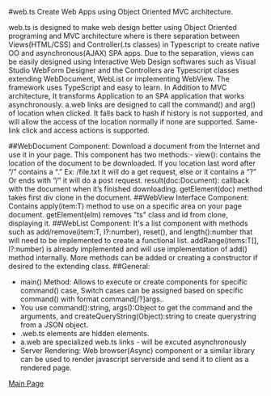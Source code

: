 #web.ts
Create Web Apps using Object Oriented MVC architecture.

web.ts is designed to make web design better using Object Oriented programing and MVC architecture where is there separation between Views(HTML/CSS) and Controller(.ts classes) in Typescript to create native OO and asynchronous(AJAX) SPA apps. 
Due to the separation, views can be easily designed using Interactive Web Design softwares such as Visual Studio WebForm Designer and the Controllers are Typescript classes extending WebDocument, WebList or implementing WebView. The framework uses TypeScript and easy to learn.
In Addition to MVC architecture, It transforms Application to an SPA application that works asynchronously. a.web links are designed to call the command() and arg() of location when clicked. It falls back to hash if history is not supported, and will allow the access of the location normally if none are supported. 
Same-link click and access actions is supported.

##WebDocument Component:
Download a document from the Internet and use it in your page. 
This component has two methods:-
view(): contains the location of the document to be downloaded. If you location last word after “/” contains a “.” Ex: /file.txt it will do a get request, else or it contains a “?” Or ends with “/” it will do a post request.
result(doc:Document): callback with the document when it’s finished downloading.
getElement(doc) method takes first div clone in the document.
##WebView<T> Interface Component:
Contains apply(item:T) method to use on a specific area on your page document. getElement(elm) removes "ts" class and id from clone, displaying it.
##WebList<T> Component:
It's a list component with methods such as add/remove(item:T, I?:number), reset(), and length():number that will need to be implemented to create a functional list. addRange(items:T[], I?:number) is already implemented and will use implementation of add() method internally. More methods can be added or creating a constructor if desired to the extending class.
##General:
* main() Method: Allows to execute or create components for specific command() case,
Switch cases can be assigned based on specific command() with format command[/?]args..
* You use command():string, args():Object to get the command and the arguments, and createQueryString(Object):string to create querystring from a JSON object.
* .web.ts elements are hidden elements.
* a.web are specialized web.ts links - will be excuted asynchronously
* Server Rendering: Web browser(Async) component or a similar library can be used to render javascript serverside and send it to client as a rendered page.

[Main Page](http://medozs.github.io/web.ts/)